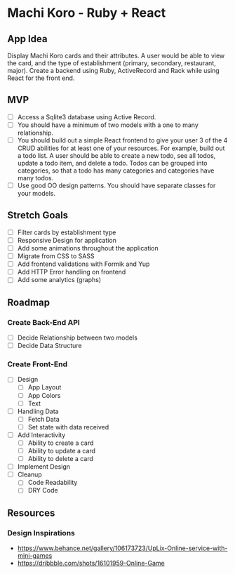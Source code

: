# Machi Koro - Ruby + React

## App Idea

Display Machi Koro cards and their attributes. A user would be able to view the card, and the type of establishment (primary, secondary, restaurant, major). Create a backend using Ruby, ActiveRecord and Rack while using React for the front end.

## MVP

- [ ] Access a Sqlite3 database using Active Record.
- [ ] You should have a minimum of two models with a one to many relationship.
- [ ] You should build out a simple React frontend to give your user 3 of the 4 CRUD abilities for at least one of your resources. For example, build out a todo list. A user should be able to create a new todo, see all todos, update a todo item, and delete a todo. Todos can be grouped into categories, so that a todo has many categories and categories have many todos.
- [ ] Use good OO design patterns. You should have separate classes for your models.

## Stretch Goals

- [ ] Filter cards by establishment type
- [ ] Responsive Design for application
- [ ] Add some animations throughout the application
- [ ] Migrate from CSS to SASS
- [ ] Add frontend validations with Formik and Yup
- [ ] Add HTTP Error handling on frontend
- [ ] Add some analytics (graphs)

## Roadmap

### Create Back-End API

- [ ] Decide Relationship between two models
- [ ] Decide Data Structure

### Create Front-End

- [ ] Design
  - [ ] App Layout
  - [ ] App Colors
  - [ ] Text
- [ ] Handling Data
  - [ ] Fetch Data
  - [ ] Set state with data received
- [ ] Add Interactivity
  - [ ] Ability to create a card
  - [ ] Ability to update a card
  - [ ] Ability to delete a card
- [ ] Implement Design
- [ ] Cleanup
  - [ ] Code Readability
  - [ ] DRY Code

## Resources

### Design Inspirations

- https://www.behance.net/gallery/106173723/UpLix-Online-service-with-mini-games
- https://dribbble.com/shots/16101959-Online-Game

